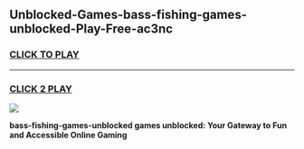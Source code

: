 
## Unblocked-Games-bass-fishing-games-unblocked-Play-Free-ac3nc
<h3>
<a href="https://premium76.site?title=bass-fishing-games-unblocked&ref=20A">CLICK TO PLAY</a></h3>
<hr>

<h3>
<a href="https://premium76.site?title=bass-fishing-games-unblocked&ref=20A">CLICK 2 PLAY</a>
  
</h3>

<a href="https://premium76.site?title=bass-fishing-games-unblocked&ref=20A"><img src="https://clearcache.store/games.png"></a>


**bass-fishing-games-unblocked games unblocked: Your Gateway to Fun and Accessible Online Gaming**
